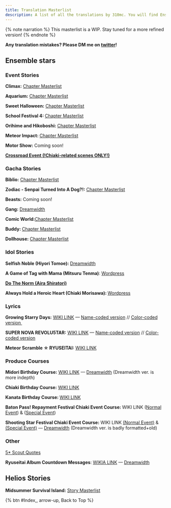 ```yaml
---
title: Translation Masterlist
description: A list of all the translations by 310mc. You will find Enstars and Helios translations here.
---
```


{% note narration %}
This masterlist is a WIP. Stay tuned for a more refined version!
{% endnote %}

<p id="TOP"><strong>Any translation mistakes? Please DM me on <a href="https://twitter.com/310mc1">twitter</a>!</strong></p>

## Ensemble stars

### Event Stories
<p><strong>Climax:</strong> <a href="https://euni2319.dreamwidth.org/8614.html">Chapter Masterlist</a></p>
<p><strong>Aquarium:</strong> <a href="https://euni2319.dreamwidth.org/10207.html">Chapter Masterlist</a></p>
<p><strong>Sweet Halloween:</strong> <a href="https://euni2319.dreamwidth.org/15004.html">Chapter Masterlist</a></p>
<p><strong>School Festival 4: </strong><a href="https://euni2319.wordpress.com/2019/05/21/school-festival-4-chapter-masterlist/">Chapter Masterlist</a></p>
<p><strong>Orihime and Hikoboshi:</strong> <a href="https://euni2319.dreamwidth.org/24376.html">Chapter Masterlist</a></p>
<p><strong>Meteor Impact: </strong><a href="/meteor_impact">Chapter Masterlist</a></p>
<p><strong>Motor Show:</strong> Coming soon!</p>
<p><strong><a href="https://euni2319.dreamwidth.org/4502.html">Crossroad Event (!Chiaki-related scenes ONLY!)</a></strong></p>


### Gacha Stories
<p><strong>Biblio:</strong> <a href="https://euni2319.dreamwidth.org/2418.html">Chapter Masterlist</a></p>
<p><strong>Zodiac - Senpai Turned Into A Dog?!:</strong> <a href="https://euni2319.dreamwidth.org/17153.html">Chapter Masterlist</a></p>
<p><strong>Beasts:</strong> Coming soon!</p>
<p><strong>Gang:</strong> <a href="https://euni2319.dreamwidth.org/22838.html">Dreamwidth</a></p>
<p><strong>Comic World:</strong><a href="https://euni2319.wordpress.com/2019/01/19/comic-world-chapter-masterlist/">Chapter Masterlist</a></p>
<p><strong>Buddy: </strong><a href="https://euni2319.wordpress.com/2020/01/17/buddy-chapter-masterlist/">Chapter Masterlist</a></p>
<p><strong>Dollhouse:</strong> <a href="https://euni2319.wordpress.com/2020/08/24/dollhouse-chapter-masterlist/">Chapter Masterlist</a></p>


### Idol Stories
<p><strong>Selfish Noble (Hiyori Tomoe):</strong> <a href="https://euni2319.dreamwidth.org/2918.html">Dreamwidth</a></p>
<p><strong>A Game of Tag with Mama (</strong><strong>Mitsuru Tenma)</strong>: <a href="https://euni2319.wordpress.com/2019/05/07/a-game-of-tag-with-mama/">Wordpress</a></p>
<p><strong><a href="/do_the_norm/">Do The Norm (Aira Shiratori)</a></strong>
<p><strong>Always Hold a Heroic Heart (Chiaki Morisawa): </strong><a href="https://euni2319.wordpress.com/2020/09/10/always-hold-a-heroic-heart/">Wordpress</a></p>

### Lyrics
<p><strong>Growing Starry Days:</strong>&nbsp;<a href="https://ensemble-stars.fandom.com/wiki/Vol.1_%22RYUSEITAI%22_3">WIKI LINK</a> —&nbsp;<a href="http://euni2319.dreamwidth.org/5349.html">Name-coded version</a> // <a href="https://euni2319.dreamwidth.org/3228.html">Color-coded version&nbsp;</a></p>
<p><strong>SUPER NOVA REVOLU5TAR:</strong>&nbsp;<a href="https://ensemble-stars.fandom.com/wiki/Vol.1_%22RYUSEITAI%22_3">WIKI LINK</a> —&nbsp;<a href="https://euni2319.dreamwidth.org/4867.html">Name-coded version</a> // <a href="https://euni2319.dreamwidth.org/3480.html">Color-coded version</a></p>
<p><strong>Meteor Scramble ☆ RYUSEITAI:</strong> <a href="https://ensemble-stars.fandom.com/wiki/Ensemble_Stars!_ED_Collection_Vol.4">WIKI LINK</a></p>

### Produce Courses
<p><strong>Midori Birthday Course:</strong> <a href="https://ensemble-stars.wiki.com/wiki/Midori_Takamine_Birthday_Course/Midori_Takamine_Normal_Event">WIKI LINK</a>&nbsp;— <a href="https://euni2319.dreamwidth.org/8710.html">Dreamwidth</a>&nbsp;(Dreamwidth ver. is more indepth)</p>
<p><strong>Chiaki Birthday Course:</strong> <a href="https://ensemble-stars.fandom.com/wiki/Chiaki_Morisawa_Birthday_Course/Chiaki_Morisawa_Normal_Event">WIKI LINK</a></p>
<p><strong>Kanata Birthday Course:&nbsp;</strong><a href="https://ensemble-stars.fandom.com/wiki/Kanata_Shinkai_Birthday_Course/Kanata_Shinkai_Normal_Event">WIKI LINK</a></p>
<p><strong>Baton Pass! Repayment Festival Chiaki Event Course:&nbsp;</strong>WIKI LINK (<a href="https://ensemble-stars.fandom.com/wiki/Baton_Pass!_Repayment_Festival_of_Tears_and_Bonds/Chiaki_Morisawa_Normal_Event">Normal Event</a>) &amp; (<a href="https://ensemble-stars.fandom.com/wiki/Baton_Pass!_Repayment_Festival_of_Tears_and_Bonds/Chiaki_Morisawa_Special_Event">Special Event</a>)</p>
<p><strong>Shooting Star Festival Chiaki Event Course:</strong> WIKI LINK <a href="https://ensemble-stars.fandom.com/wiki/Launch!_The_Night_Sky_of_the_Shooting_Star_Festival/Chiaki_Morisawa_Normal_Event">(Normal Event)</a> &amp; <a href="https://ensemble-stars.fandom.com/wiki/Launch!_The_Night_Sky_of_the_Shooting_Star_Festival/Chiaki_Morisawa_Special_Event">(Special Event)</a> —&nbsp;<a href="https://euni2319.dreamwidth.org/2653.html">Dreamwidth</a> (Dreamwidth ver. is badly formatted+old)</p>

### Other
<p><a href="https://euni2319.dreamwidth.org/4756.html">5* Scout Quotes</a></p>
<p><strong>Ryuseitai Album Countdown Messages</strong>:&nbsp;<a href="https://ensemble-stars.fandom.com/wiki/RYUSEITAI_Album">WIKIA LINK</a> — <a href="https://euni2319.dreamwidth.org/21314.html">Dreamwidth</a></p>

## Helios Stories
<p><strong>Midsummer Survival Island:</strong> <a href="https://euni2319.wordpress.com/2020/08/27/midsummer-survival-chapter-masterlist/">Story Masterlist</a></p>

<div style="margin-bottom:5px">{% btn #Index,, arrow-up, Back to Top %}</div>
